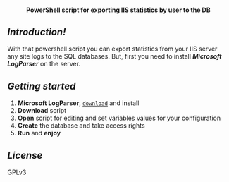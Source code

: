 <h4 align="center" font-size="24">
PowerShell script for exporting IIS statistics by user to the DB
</h4>

## ***Introduction!***
With that powershell script you can export statistics from your IIS server any site logs to the SQL databases.
But, first you need to install ***Microsoft LogParser*** on the server.

## ***Getting started***
1. **Microsoft LogParser**, [`download`](https://www.microsoft.com/en-us/download/details.aspx?id=24659) and install
2. **Download** script
3. **Open** script for editing and set variables values for your configuration
4. **Create** the database and take access rights
5. **Run** and **enjoy**

## ***License***
GPLv3
